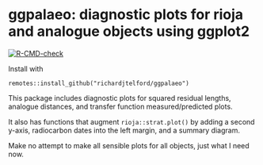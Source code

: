 # ggpalaeo: diagnostic plots for rioja and analogue objects using ggplot2

<!-- badges: start -->
[![R-CMD-check](https://github.com/richardjtelford/ggpalaeo/workflows/R-CMD-check/badge.svg)](https://github.com/richardjtelford/ggpalaeo/actions)
<!-- badges: end -->

Install with 

```
remotes::install_github("richardjtelford/ggpalaeo")
```

This package includes diagnostic plots for squared residual lengths, analogue distances, and transfer function measured/predicted plots. 

It also has functions that augment `rioja::strat.plot()` by adding a second y-axis, radiocarbon dates into the left margin, and a summary diagram.

Make no attempt to make all sensible plots for all objects, just what I need now.
